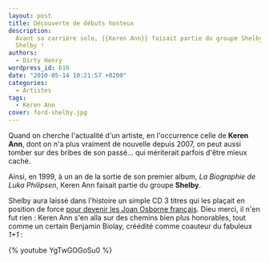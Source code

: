 ```yaml
---
layout: post
title: Découverte de débuts honteux
description:
  Avant sa carrière solo, {{Keren Ann}} faisait partie du groupe Shelby. Vil
  Shelby !
authors:
  - Dirty Henry
wordpress_id: 616
date: "2010-05-14 10:21:57 +0200"
categories:
  - Artistes
tags:
  - Keren Ann
cover: ford-shelby.jpg
---
```


Quand on cherche l'actualité d'un artiste, en l'occurrence celle de **Keren
Ann**, dont on n'a plus vraiment de nouvelle depuis 2007, on peut aussi tomber
sur des bribes de son passé… qui mériterait parfois d'être mieux caché.

Ainsi, en 1999, à un an de la sortie de son premier album, _La Biographie de
Luka Philipsen_, Keren Ann faisait partie du groupe **Shelby**.

Shelby aura laissé dans l'histoire un simple CD 3 titres qui les plaçait en
position de force
[pour devenir les Joan Osborne français](http://www.dailymotion.com/video/x25ohb_joan-osborne-one-of-us_music).
Dieu merci, il n'en fut rien : Keren Ann s'en alla sur des chemins bien plus
honorables, tout comme un certain Benjamin Biolay, créédité comme coauteur du
fabuleux _1+1_ :

{% youtube YgTwGOGoSu0 %}
